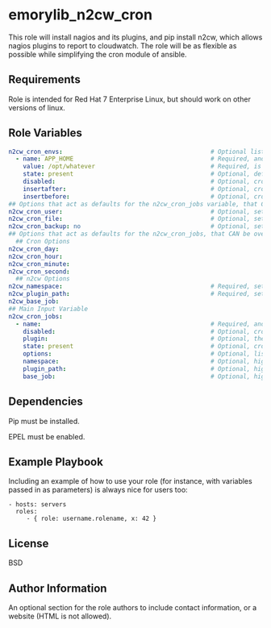 emorylib_n2cw_cron
=========

This role will install nagios and its plugins, and pip install n2cw, which allows nagios plugins to report to cloudwatch. The role will be as flexible as possible while simplifying the cron module of ansible.

Requirements
------------

Role is intended for Red Hat 7 Enterprise Linux, but should work on other versions of linux.

Role Variables
--------------

```yaml
n2cw_cron_envs:                                         # Optional list of cron environment variables to manage.
  - name: APP_HOME                                      # Required, and must be unique
    value: /opt/whatever                                # Required, is the value or 'job' of the environment variable
    state: present                                      # Optional, defaults to present
    disabled:                                           # Optional, cron.disabled
    insertafter:                                        # Optional, cron.insertafter value
    insertbefore:                                       # Optional, cron.insertbefore value
## Options that act as defaults for the n2cw_cron_jobs variable, that CANNOT be overridden by indiviual items inside the list.
n2cw_cron_user:                                         # Optional, sets the cron.user value  
n2cw_cron_file:                                         # Optional, sets the cron.file value  
n2cw_cron_backup: no                                    # Optional, sets the cron.backup value, defaults to no
## Options that act as defaults for the n2cw_cron_jobs, that CAN be overridden by indiviual items inside the list.
  ## Cron Options
n2cw_cron_day:
n2cw_cron_hour:
n2cw_cron_minute:
n2cw_cron_second:
  ## n2cw Options
n2cw_namespace:                                         # Required, sets the namespace for cloudwatch
n2cw_plugin_path:                                       # Required, sets the path for nagios plugins
n2cw_base_job:
## Main Input Variable
n2cw_cron_jobs:
  - name:                                               # Required, and must be unique. Must be the plugin name if plugin is not specified!
    disabled:                                           # Optional, cron.disabled
    plugin:                                             # Optional, the plugin name, higher presidence than n2cw_cron_jobs.name
    state: present                                      # Optional, cron.state, defaults to present
    options:                                            # Optional, list of plugin options, joined by ' -', do not put dash inside value
    namespace:                                          # Optional, higher presidence than n2cw_namespace
    plugin_path:                                        # Optional, higher presidence than n2cw_plugin_path
    base_job:                                           # Optional, higher presidence than n2cw_base_job
```

Dependencies
------------

Pip must be installed.

EPEL must be enabled.

Example Playbook
----------------

Including an example of how to use your role (for instance, with variables passed in as parameters) is always nice for users too:

    - hosts: servers
      roles:
         - { role: username.rolename, x: 42 }

License
-------

BSD

Author Information
------------------

An optional section for the role authors to include contact information, or a website (HTML is not allowed).
